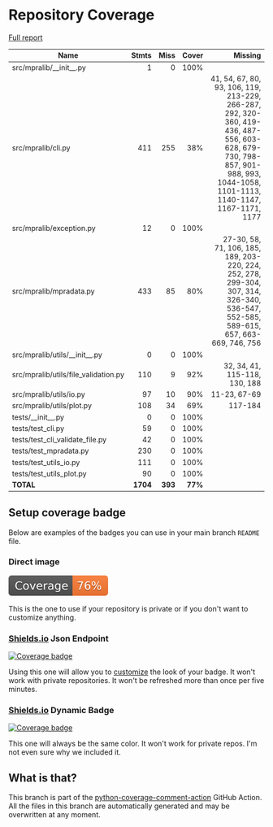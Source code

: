 # Repository Coverage

[Full report](https://htmlpreview.github.io/?https://github.com/kircherlab/MPRAlib/blob/python-coverage-comment-action-data/htmlcov/index.html)

| Name                                  |    Stmts |     Miss |   Cover |   Missing |
|-------------------------------------- | -------: | -------: | ------: | --------: |
| src/mpralib/\_\_init\_\_.py           |        1 |        0 |    100% |           |
| src/mpralib/cli.py                    |      411 |      255 |     38% |41, 54, 67, 80, 93, 106, 119, 213-229, 266-287, 292, 320-360, 419-436, 487-556, 603-628, 679-730, 798-857, 901-988, 993, 1044-1058, 1101-1113, 1140-1147, 1167-1171, 1177 |
| src/mpralib/exception.py              |       12 |        0 |    100% |           |
| src/mpralib/mpradata.py               |      433 |       85 |     80% |27-30, 58, 71, 106, 185, 189, 203-220, 224, 252, 278, 299-304, 307, 314, 326-340, 536-547, 552-585, 589-615, 657, 663-669, 746, 756 |
| src/mpralib/utils/\_\_init\_\_.py     |        0 |        0 |    100% |           |
| src/mpralib/utils/file\_validation.py |      110 |        9 |     92% |32, 34, 41, 115-118, 130, 188 |
| src/mpralib/utils/io.py               |       97 |       10 |     90% |11-23, 67-69 |
| src/mpralib/utils/plot.py             |      108 |       34 |     69% |   117-184 |
| tests/\_\_init\_\_.py                 |        0 |        0 |    100% |           |
| tests/test\_cli.py                    |       59 |        0 |    100% |           |
| tests/test\_cli\_validate\_file.py    |       42 |        0 |    100% |           |
| tests/test\_mpradata.py               |      230 |        0 |    100% |           |
| tests/test\_utils\_io.py              |      111 |        0 |    100% |           |
| tests/test\_utils\_plot.py            |       90 |        0 |    100% |           |
|                             **TOTAL** | **1704** |  **393** | **77%** |           |


## Setup coverage badge

Below are examples of the badges you can use in your main branch `README` file.

### Direct image

[![Coverage badge](https://raw.githubusercontent.com/kircherlab/MPRAlib/python-coverage-comment-action-data/badge.svg)](https://htmlpreview.github.io/?https://github.com/kircherlab/MPRAlib/blob/python-coverage-comment-action-data/htmlcov/index.html)

This is the one to use if your repository is private or if you don't want to customize anything.

### [Shields.io](https://shields.io) Json Endpoint

[![Coverage badge](https://img.shields.io/endpoint?url=https://raw.githubusercontent.com/kircherlab/MPRAlib/python-coverage-comment-action-data/endpoint.json)](https://htmlpreview.github.io/?https://github.com/kircherlab/MPRAlib/blob/python-coverage-comment-action-data/htmlcov/index.html)

Using this one will allow you to [customize](https://shields.io/endpoint) the look of your badge.
It won't work with private repositories. It won't be refreshed more than once per five minutes.

### [Shields.io](https://shields.io) Dynamic Badge

[![Coverage badge](https://img.shields.io/badge/dynamic/json?color=brightgreen&label=coverage&query=%24.message&url=https%3A%2F%2Fraw.githubusercontent.com%2Fkircherlab%2FMPRAlib%2Fpython-coverage-comment-action-data%2Fendpoint.json)](https://htmlpreview.github.io/?https://github.com/kircherlab/MPRAlib/blob/python-coverage-comment-action-data/htmlcov/index.html)

This one will always be the same color. It won't work for private repos. I'm not even sure why we included it.

## What is that?

This branch is part of the
[python-coverage-comment-action](https://github.com/marketplace/actions/python-coverage-comment)
GitHub Action. All the files in this branch are automatically generated and may be
overwritten at any moment.